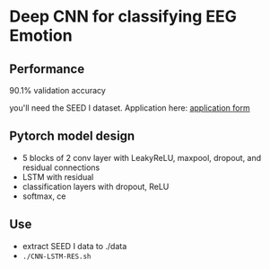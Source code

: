 # Deep CNN for classifying EEG Emotion

## Performance
90.1% validation accuracy


you'll need the SEED I dataset. Application here: [ application form](https://bcmi.sjtu.edu.cn/ApplicationForm/apply_form/)

## Pytorch model design
+ 5 blocks of 2 conv layer with LeakyReLU, maxpool, dropout, and residual connections
+ LSTM with residual
+ classification layers with dropout, ReLU
+ softmax, ce

## Use
+ extract SEED I data to ./data
+ ```./CNN-LSTM-RES.sh```

